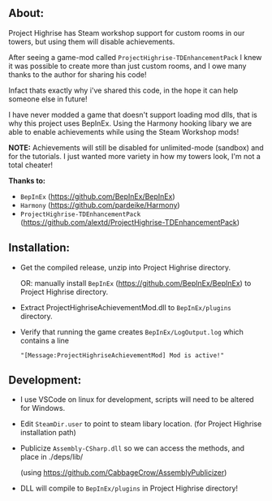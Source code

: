 ## About:

Project Highrise has Steam workshop support for custom rooms in our towers,
but using them will disable achievements. 

After seeing a game-mod called `ProjectHighrise-TDEnhancementPack`
I knew it was possible to create more than just custom rooms, and I owe many thanks to the author for sharing his code!

Infact thats exactly why i've shared this code, in the hope it can help someone else in future!

I have never modded a game that doesn't support loading mod dlls, that is why this project uses BepInEx.
Using the Harmony hooking libary we are able to enable achievements while using the Steam Workshop mods!

**NOTE:** Achievements will still be disabled for unlimited-mode (sandbox) and for the tutorials.
I just wanted more variety in how my towers look, I'm not a total cheater!

**Thanks to:** 
* `BepInEx` (https://github.com/BepInEx/BepInEx)
* `Harmony` (https://github.com/pardeike/Harmony)
* `ProjectHighrise-TDEnhancementPack` (https://github.com/alextd/ProjectHighrise-TDEnhancementPack)

## Installation:

* Get the compiled release, unzip into Project Highrise directory.

	OR: manually install `BepInEx` (https://github.com/BepInEx/BepInEx) to Project Highrise directory. 
    
* Extract ProjectHighriseAchievementMod.dll to `BepInEx/plugins` directory.

* Verify that running the game creates `BepInEx/LogOutput.log` which contains a line

   `"[Message:ProjectHighriseAchievementMod] Mod is active!"`


## Development:

* I use VSCode on linux for development, scripts will need to be altered for Windows.

* Edit `SteamDir.user`  to point to steam libary location. (for Project Highrise installation path)
    
* Publicize `Assembly-CSharp.dll` so we can access the methods, and place in ./deps/lib/

	(using https://github.com/CabbageCrow/AssemblyPublicizer)

* DLL will compile to `BepInEx/plugins` in Project Highrise directory!
